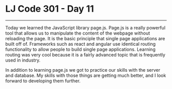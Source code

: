 # LJ Code 301 - Day 11

***

Today we learned the JavaScript library page.js.  Page.js is a really powerful tool that allows us to manipulate the content of the webpage without reloading the page.  It is the basic principle that single page applications are built off of.  Frameworks such as react and angular use identical routing functionality to allow people to build single page applications.  Learning routing was very cool because it is a fairly advanced topic that is frequently used in industry.  

In addition to learning page.js we got to practice our skills with the server and database.  My skills with those things are getting much better, and I look forward to developing them further.  
